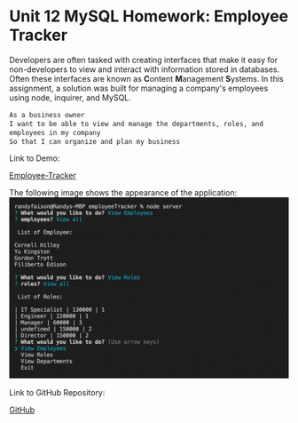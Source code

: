# Unit 12 MySQL Homework: Employee Tracker

Developers are often tasked with creating interfaces that make it easy for non-developers to view and interact with information stored in databases. Often these interfaces are known as **C**ontent **M**anagement **S**ystems. In this assignment, a solution was built for managing a company's employees using node, inquirer, and MySQL.


```
As a business owner
I want to be able to view and manage the departments, roles, and employees in my company
So that I can organize and plan my business
```


Link to Demo:

<a href="https://youtu.be/P5-nPknSGGw" >Employee-Tracker<a>




The following image shows the appearance of the application: 
![Employee Tracker](employee.png)



Link to GitHub Repository:

<a href="https://github.com/randyfasion/Employee-Tracker" >GitHub<a>


